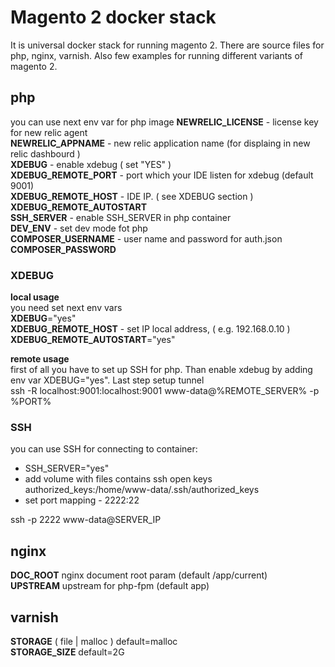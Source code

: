 # Magento 2 docker stack

It is universal docker stack for running magento 2. There are source files for php, nginx, varnish. Also few examples for running different variants of magento 2.

## php
you can use next env var for php image
**NEWRELIC_LICENSE** - license key for new relic agent <br>
**NEWRELIC_APPNAME** - new relic application name (for displaing in new relic dashbourd ) <br>
**XDEBUG** - enable xdebug ( set "YES" )<br>
**XDEBUG_REMOTE_PORT** - port which your IDE listen for xdebug (default 9001) <br> 
**XDEBUG_REMOTE_HOST** - IDE IP. ( see XDEBUG section )<br>
**XDEBUG_REMOTE_AUTOSTART** <br>
**SSH_SERVER** - enable SSH_SERVER in php container<br>
**DEV_ENV** - set dev mode fot php <br>
**COMPOSER_USERNAME** - user name and password for auth.json <br>
**COMPOSER_PASSWORD** <br>

### XDEBUG
__local usage__ <br>
you need set next env vars <br>
**XDEBUG**="yes"<br>
**XDEBUG_REMOTE_HOST** - set IP local address, ( e.g. 192.168.0.10 )<br>
**XDEBUG_REMOTE_AUTOSTART**="yes"<br>

__remote usage__ <br>
first of all you have to set up SSH for php. Than enable xdebug by adding env var XDEBUG="yes". Last step setup tunnel <br>
ssh -R localhost:9001:localhost:9001 www-data@%REMOTE_SERVER% -p %PORT% 

### SSH
you can use SSH for connecting to container: 
- SSH_SERVER="yes" <br>
- add volume with files contains ssh open keys authorized_keys:/home/www-data/.ssh/authorized_keys<br>
- set port mapping - 2222:22<br>

ssh -p 2222 www-data@SERVER_IP 


## nginx
**DOC_ROOT** nginx document root param (default /app/current) <br>
**UPSTREAM** upstream for php-fpm (default app)

## varnish 
**STORAGE** ( file | malloc ) default=malloc<br>
**STORAGE_SIZE** default=2G

